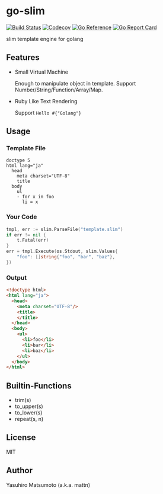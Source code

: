 # go-slim

[![Build Status](https://github.com/mattn/go-slim/workflows/test/badge.svg?branch=master)](https://github.com/mattn/go-slim/actions?query=workflow%3Atest)
[![Codecov](https://codecov.io/gh/mattn/go-slim/branch/master/graph/badge.svg)](https://codecov.io/gh/mattn/go-slim)
[![Go Reference](https://pkg.go.dev/badge/github.com/mattn/go-slim.svg)](https://pkg.go.dev/github.com/mattn/go-slim)
[![Go Report Card](https://goreportcard.com/badge/github.com/mattn/go-slim)](https://goreportcard.com/report/github.com/mattn/go-slim)

slim template engine for golang

## Features

* Small Virtual Machine

  Enough to manipulate object in template. Support Number/String/Function/Array/Map.

* Ruby Like Text Rendering

  Support `Hello #{"Golang"}`

## Usage

### Template File

```slim
doctype 5
html lang="ja"
  head
    meta charset="UTF-8"
    title
  body
    ul
    - for x in foo
      li = x
```

### Your Code

```go
tmpl, err := slim.ParseFile("template.slim")
if err != nil {
	t.Fatal(err)
}
err = tmpl.Execute(os.Stdout, slim.Values{
	"foo": []string{"foo", "bar", "baz"},
})
```

### Output

```html
<!doctype html>
<html lang="ja">
  <head>
    <meta charset="UTF-8"/>
    <title>
    </title>
  </head>
  <body>
    <ul>
      <li>foo</li>
      <li>bar</li>
      <li>baz</li>
    </ul>
  </body>
</html>
```

## Builtin-Functions

* trim(s)
* to_upper(s)
* to_lower(s)
* repeat(s, n)

## License

MIT

## Author

Yasuhiro Matsumoto (a.k.a. mattn)
